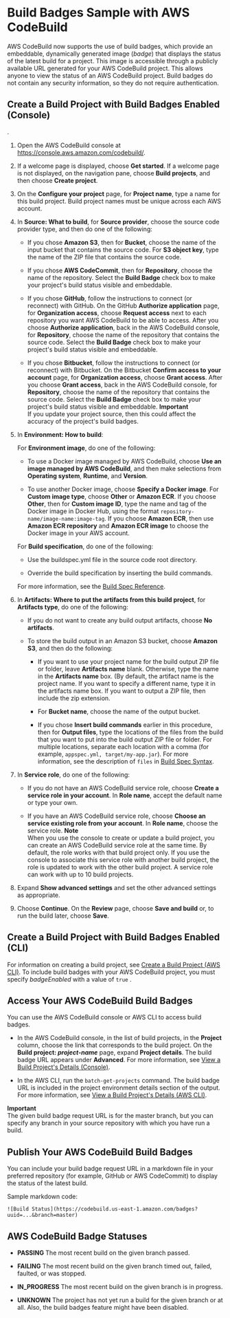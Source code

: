 # Build Badges Sample with AWS CodeBuild<a name="sample-build-badges"></a>

AWS CodeBuild now supports the use of build badges, which provide an embeddable, dynamically generated image \(*badge*\) that displays the status of the latest build for a project\. This image is accessible through a publicly available URL generated for your AWS CodeBuild project\. This allows anyone to view the status of an AWS CodeBuild project\. Build badges do not contain any security information, so they do not require authentication\.

## Create a Build Project with Build Badges Enabled \(Console\)<a name="sample-build-badges-request-running"></a>

\.

1. Open the AWS CodeBuild console at [https://console\.aws\.amazon\.com/codebuild/](https://console.aws.amazon.com/codebuild/)\.

1. If a welcome page is displayed, choose **Get started**\. If a welcome page is not displayed, on the navigation pane, choose **Build projects**, and then choose **Create project**\.

1. On the **Configure your project** page, for **Project name**, type a name for this build project\. Build project names must be unique across each AWS account\.

1. In **Source: What to build**, for **Source provider**, choose the source code provider type, and then do one of the following:

   + If you chose **Amazon S3**, then for **Bucket**, choose the name of the input bucket that contains the source code\. For **S3 object key**, type the name of the ZIP file that contains the source code\.

   + If you chose **AWS CodeCommit**, then for **Repository**, choose the name of the repository\. Select the **Build Badge** check box to make your project's build status visible and embeddable\.

   + If you chose **GitHub**, follow the instructions to connect \(or reconnect\) with GitHub\. On the GitHub **Authorize application** page, for **Organization access**, choose **Request access** next to each repository you want AWS CodeBuild to be able to access\. After you choose **Authorize application**, back in the AWS CodeBuild console, for **Repository**, choose the name of the repository that contains the source code\. Select the **Build Badge** check box to make your project's build status visible and embeddable\.

   + If you chose **Bitbucket**, follow the instructions to connect \(or reconnect\) with Bitbucket\. On the Bitbucket **Confirm access to your account** page, for **Organization access**, choose **Grant access**\. After you choose **Grant access**, back in the AWS CodeBuild console, for **Repository**, choose the name of the repository that contains the source code\. Select the **Build Badge** check box to make your project's build status visible and embeddable\.
**Important**  
If you update your project source, then this could affect the accuracy of the project's build badges\.

1. In **Environment: How to build**:

   For **Environment image**, do one of the following:

   + To use a Docker image managed by AWS CodeBuild, choose **Use an image managed by AWS CodeBuild**, and then make selections from **Operating system**, **Runtime**, and **Version**\.

   + To use another Docker image, choose **Specify a Docker image**\. For **Custom image type**, choose **Other** or **Amazon ECR**\. If you choose **Other**, then for **Custom image ID**, type the name and tag of the Docker image in Docker Hub, using the format `repository-name/image-name:image-tag`\. If you choose **Amazon ECR**, then use **Amazon ECR repository** and **Amazon ECR image** to choose the Docker image in your AWS account\. 

   For **Build specification**, do one of the following:

   + Use the buildspec\.yml file in the source code root directory\.

   + Override the build specification by inserting the build commands\.

   For more information, see the [Build Spec Reference](build-spec-ref.md)\.

1. In **Artifacts: Where to put the artifacts from this build project**, for **Artifacts type**, do one of the following:

   + If you do not want to create any build output artifacts, choose **No artifacts**\.

   + To store the build output in an Amazon S3 bucket, choose **Amazon S3**, and then do the following:

     + If you want to use your project name for the build output ZIP file or folder, leave **Artifacts name** blank\. Otherwise, type the name in the **Artifacts name** box\. \(By default, the artifact name is the project name\. If you want to specify a different name, type it in the artifacts name box\. If you want to output a ZIP file, then include the zip extension\.

     + For **Bucket name**, choose the name of the output bucket\.

     + If you chose **Insert build commands** earlier in this procedure, then for **Output files**, type the locations of the files from the build that you want to put into the build output ZIP file or folder\. For multiple locations, separate each location with a comma \(for example, `appspec.yml, target/my-app.jar`\)\. For more information, see the description of `files` in [Build Spec Syntax](build-spec-ref.md#build-spec-ref-syntax)\.

1. In **Service role**, do one of the following:

   + If you do not have an AWS CodeBuild service role, choose **Create a service role in your account**\. In **Role name**, accept the default name or type your own\.

   + If you have an AWS CodeBuild service role, choose **Choose an service existing role from your account**\. In **Role name**, choose the service role\.
**Note**  
When you use the console to create or update a build project, you can create an AWS CodeBuild service role at the same time\. By default, the role works with that build project only\. If you use the console to associate this service role with another build project, the role is updated to work with the other build project\. A service role can work with up to 10 build projects\.

1. Expand **Show advanced settings** and set the other advanced settings as appropriate\.

1. Choose **Continue**\. On the **Review** page, choose **Save and build** or, to run the build later, choose **Save**\.

## Create a Build Project with Build Badges Enabled \(CLI\)<a name="sample-build-badges-request-running-cli"></a>

For information on creating a build project, see [Create a Build Project \(AWS CLI\)](create-project.md#create-project-cli)\. To include build badges with your AWS CodeBuild project, you must specify *badgeEnabled* with a value of `true` \.

## Access Your AWS CodeBuild Build Badges<a name="access-badges"></a>

You can use the AWS CodeBuild console or AWS CLI to access build badges\.

+ In the AWS CodeBuild console, in the list of build projects, in the **Project** column, choose the link that corresponds to the build project\. On the **Build project: *project\-name*** page, expand **Project details**\. The build badge URL appears under **Advanced**\. For more information, see [View a Build Project's Details \(Console\)](view-project-details.md#view-project-details-console)\.

+ In the AWS CLI, run the `batch-get-projects` command\. The build badge URL is included in the project environment details section of the output\. For more information, see [View a Build Project's Details \(AWS CLI\)](view-project-details.md#view-project-details-cli)\.

**Important**  
The given build badge request URL is for the master branch, but you can specify any branch in your source repository with which you have run a build\.

## Publish Your AWS CodeBuild Build Badges<a name="publish-badges"></a>

You can include your build badge request URL in a markdown file in your preferred repository \(for example, GitHub or AWS CodeCommit\) to display the status of the latest build\.

Sample markdown code:

```
![Build Status](https://codebuild.us-east-1.amazon.com/badges?uuid=...&branch=master)
```

## AWS CodeBuild Badge Statuses<a name="badge-statuses"></a>

+ **PASSING** The most recent build on the given branch passed\. 

+ **FAILING** The most recent build on the given branch timed out, failed, faulted, or was stopped\.

+ **IN\_PROGRESS** The most recent build on the given branch is in progress\.

+ **UNKNOWN** The project has not yet run a build for the given branch or at all\. Also, the build badges feature might have been disabled\.